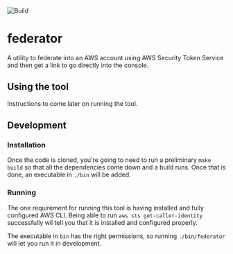 ![Build](https://github.com/YashdalfTheGray/federator/workflows/Build/badge.svg)

# federator

A utility to federate into an AWS account using AWS Security Token Service and then get a link to go directly into the console.

## Using the tool

Instructions to come later on running the tool.

## Development

### Installation

Once the code is cloned, you're going to need to run a preliminary `make build` so that all the dependencies come down and a build runs. Once that is done, an executable in `./bin` will be added.

### Running

The one requirement for running this tool is having installed and fully configured AWS CLI. Being able to run `aws sts get-caller-identity` successfully wil tell you that it is installed and configured properly.

The executable in `bin` has the right permissions, so running `./bin/federator` will let you run it in development.
